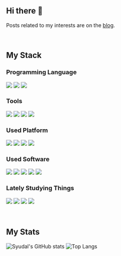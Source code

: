## Hi there 👋
Posts related to my interests are on the [blog](https://syudal.tistory.com/).

<br>

## My Stack
### Programming Language
<img src="https://img.shields.io/badge/csharp-512BD4?style=for-the-badge&logo=csharp&logoColor=white"> <img src="https://img.shields.io/badge/java-437291?style=for-the-badge&logo=openjdk&logoColor=white"> <img src="https://img.shields.io/badge/php-777BB4?style=for-the-badge&logo=php&logoColor=white">

### Tools
<img src="https://img.shields.io/badge/github-181717?style=for-the-badge&logo=github&logoColor=white"> <img src="https://img.shields.io/badge/intellij_idea-000000?style=for-the-badge&logo=intellijidea&logoColor=white"> <img src="https://img.shields.io/badge/visual_studio-5C2D91?style=for-the-badge&logo=visualstudio&logoColor=white"> <img src="https://img.shields.io/badge/visual_studio_code-007ACC?style=for-the-badge&logo=visualstudiocode&logoColor=white">

### Used Platform
<img src="https://img.shields.io/badge/cloudflare-F38020?style=for-the-badge&logo=cloudflare&logoColor=white"> <img src="https://img.shields.io/badge/microsoft_azure-0078D4?style=for-the-badge&logo=microsoftazure&logoColor=white"> <img src="https://img.shields.io/badge/vercel-000000?style=for-the-badge&logo=vercel&logoColor=white"> <img src="https://img.shields.io/badge/vultr-007BFC?style=for-the-badge&logo=vultr&logoColor=white"> 

### Used Software
<img src="https://img.shields.io/badge/docker-2496ED?style=for-the-badge&logo=docker&logoColor=white"> <img src="https://img.shields.io/badge/mariadb-003545?style=for-the-badge&logo=mariadb&logoColor=white"> <img src="https://img.shields.io/badge/mysql-4479A1?style=for-the-badge&logo=mysql&logoColor=white"> <img src="https://img.shields.io/badge/nginx-009639?style=for-the-badge&logo=nginx&logoColor=white">  <img src="https://img.shields.io/badge/ubuntu-E95420?style=for-the-badge&logo=ubuntu&logoColor=white">

### Lately Studying Things
<img src="https://img.shields.io/badge/apache_netty-D22128?style=for-the-badge&logo=apache&logoColor=white"> <img src="https://img.shields.io/badge/kotlin-7F52FF?style=for-the-badge&logo=kotlin&logoColor=white"> <img src="https://img.shields.io/badge/spring_boot-6DB33F?style=for-the-badge&logo=springboot&logoColor=white"> <img src="https://img.shields.io/badge/unity-000000?style=for-the-badge&logo=unity&logoColor=white">

<br>

## My Stats
![Syudal's GitHub stats](https://syudal.vercel.app/api?username=syudal&show=prs_merged_percentage)
![Top Langs](https://syudal.vercel.app/api/top-langs/?username=syudal&size_weight=0.5&count_weight=0.5&hide=javascript,css,html,scss,less,hack&layout=donut)
